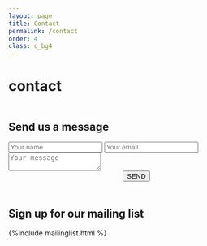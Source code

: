 ```yaml
---
layout: page
title: Contact
permalink: /contact
order: 4
class: c_bg4
---
```


# contact

<div class="emailform">
  <h2 style="padding-top:1em;">Send us a message</h2>
<form method="POST" action="http://formspree.io/ping@seaquence.org">
  <input type="text" name="name" placeholder="Your name">
  <input type="email" name="email" placeholder="Your email">
  <textarea name="message" placeholder="Your message"></textarea><br/>
  <center>
  <button type="submit" class="button">SEND</button>
  </center>
</form>
</div>


<div class="emailform">
<h2 style="padding-top:1em;">Sign up for our mailing list</h2>

{%include mailinglist.html %}

</div>

<!--
## Twitter
{%include twitter.html %}

## Email
<a href="mailto:ping@seaquence.org">ping@seaquence.org</a>

## Announce List
{%include mailinglist.html %}
 -->